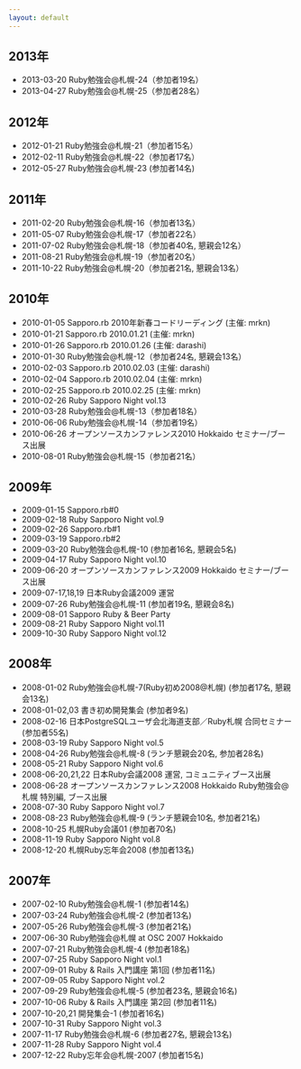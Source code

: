 ```yaml
---
layout: default
---
```

## 2013年
- 2013-03-20 Ruby勉強会@札幌-24（参加者19名）
- 2013-04-27 Ruby勉強会@札幌-25（参加者28名）

## 2012年
- 2012-01-21 Ruby勉強会@札幌-21（参加者15名）
- 2012-02-11 Ruby勉強会@札幌-22（参加者17名）
- 2012-05-27 Ruby勉強会@札幌-23 (参加者14名)

## 2011年
- 2011-02-20 Ruby勉強会@札幌-16（参加者13名）
- 2011-05-07 Ruby勉強会@札幌-17（参加者22名）
- 2011-07-02 Ruby勉強会@札幌-18（参加者40名, 懇親会12名）
- 2011-08-21 Ruby勉強会@札幌-19（参加者20名）
- 2011-10-22 Ruby勉強会@札幌-20（参加者21名, 懇親会13名）

## 2010年
- 2010-01-05 Sapporo.rb 2010年新春コードリーディング (主催: mrkn)
- 2010-01-21 Sapporo.rb 2010.01.21 (主催: mrkn)
- 2010-01-26 Sapporo.rb 2010.01.26 (主催: darashi)
- 2010-01-30 Ruby勉強会@札幌-12（参加者24名, 懇親会13名）
- 2010-02-03 Sapporo.rb 2010.02.03 (主催: darashi)
- 2010-02-04 Sapporo.rb 2010.02.04 (主催: mrkn)
- 2010-02-25 Sapporo.rb 2010.02.25 (主催: mrkn)
- 2010-02-26 Ruby Sapporo Night vol.13
- 2010-03-28 Ruby勉強会@札幌-13（参加者18名）
- 2010-06-06 Ruby勉強会@札幌-14（参加者19名）
- 2010-06-26 オープンソースカンファレンス2010 Hokkaido セミナー/ブース出展
- 2010-08-01 Ruby勉強会@札幌-15（参加者21名）

## 2009年
- 2009-01-15 Sapporo.rb#0
- 2009-02-18 Ruby Sapporo Night vol.9
- 2009-02-26 Sapporo.rb#1
- 2009-03-19 Sapporo.rb#2
- 2009-03-20 Ruby勉強会@札幌-10 (参加者16名, 懇親会5名)
- 2009-04-17 Ruby Sapporo Night vol.10
- 2009-06-20 オープンソースカンファレンス2009 Hokkaido セミナー/ブース出展
- 2009-07-17,18,19 日本Ruby会議2009 運営
- 2009-07-26 Ruby勉強会@札幌-11 (参加者19名, 懇親会8名)
- 2009-08-01 Sapporo Ruby & Beer Party
- 2009-08-21 Ruby Sapporo Night vol.11
- 2009-10-30 Ruby Sapporo Night vol.12

## 2008年

- 2008-01-02 Ruby勉強会@札幌-7(Ruby初め2008@札幌) (参加者17名, 懇親会13名)
- 2008-01-02,03 書き初め開発集会 (参加者9名)
- 2008-02-16 日本PostgreSQLユーザ会北海道支部／Ruby札幌 合同セミナー (参加者55名)
- 2008-03-19 Ruby Sapporo Night vol.5
- 2008-04-26 Ruby勉強会@札幌-8 (ランチ懇親会20名, 参加者28名)
- 2008-05-21 Ruby Sapporo Night vol.6
- 2008-06-20,21,22 日本Ruby会議2008 運営, コミュニティブース出展
- 2008-06-28 オープンソースカンファレンス2008 Hokkaido Ruby勉強会@札幌 特別編, ブース出展
- 2008-07-30 Ruby Sapporo Night vol.7
- 2008-08-23 Ruby勉強会@札幌-9 (ランチ懇親会10名, 参加者21名)
- 2008-10-25 札幌Ruby会議01 (参加者70名)
- 2008-11-19 Ruby Sapporo Night vol.8
- 2008-12-20 札幌Ruby忘年会2008 (参加者13名)

## 2007年

- 2007-02-10 Ruby勉強会@札幌-1 (参加者14名)
- 2007-03-24 Ruby勉強会@札幌-2 (参加者13名)
- 2007-05-26 Ruby勉強会@札幌-3 (参加者21名)
- 2007-06-30 Ruby勉強会@札幌 at OSC 2007 Hokkaido
- 2007-07-21 Ruby勉強会@札幌-4 (参加者18名)
- 2007-07-25 Ruby Sapporo Night vol.1
- 2007-09-01 Ruby & Rails 入門講座 第1回 (参加者11名)
- 2007-09-05 Ruby Sapporo Night vol.2
- 2007-09-29 Ruby勉強会@札幌-5 (参加者23名, 懇親会16名)
- 2007-10-06 Ruby & Rails 入門講座 第2回 (参加者11名)
- 2007-10-20,21 開発集会-1 (参加者16名)
- 2007-10-31 Ruby Sapporo Night vol.3
- 2007-11-17 Ruby勉強会@札幌-6 (参加者27名, 懇親会13名)
- 2007-11-28 Ruby Sapporo Night vol.4
- 2007-12-22 Ruby忘年会@札幌-2007 (参加者15名)
